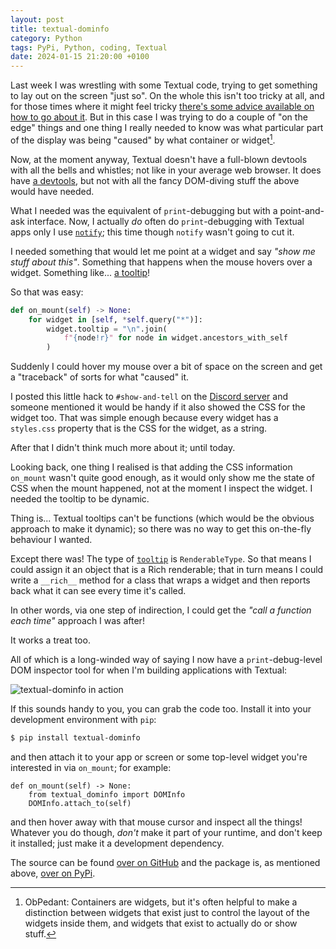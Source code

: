 ```yaml
---
layout: post
title: textual-dominfo
category: Python
tags: PyPi, Python, coding, Textual
date: 2024-01-15 21:20:00 +0100
---
```


Last week I was wrestling with some Textual code, trying to get something to
lay out on the screen "just so". On the whole this isn't too tricky at all,
and for those times where it might feel tricky [there's some advice
available on how to go about
it](https://textual.textualize.io/how-to/design-a-layout/). But in this case
I was trying to do a couple of "on the edge" things and one thing I really
needed to know was what particular part of the display was being "caused" by
what container or widget[^1].

Now, at the moment anyway, Textual doesn't have a full-blown devtools with
all the bells and whistles; not like in your average web browser. It does
have [a devtools](https://textual.textualize.io/guide/devtools/), but not
with all the fancy DOM-diving stuff the above would have needed.

What I needed was the equivalent of `print`-debugging but with a
point-and-ask interface. Now, I actually *do* often do `print`-debugging
with Textual apps only I use
[`notify`](https://textual.textualize.io/api/app/#textual.app.App.notify);
this time though `notify` wasn't going to cut it.

I needed something that would let me point at a widget and say *"show me
stuff about this"*. Something that happens when the mouse hovers over a
widget. Something like... [a
tooltip](https://textual.textualize.io/guide/widgets/#tooltips)!

So that was easy:

```python
def on_mount(self) -> None:
    for widget in [self, *self.query("*")]:
        widget.tooltip = "\n".join(
            f"{node!r}" for node in widget.ancestors_with_self
        )
```

Suddenly I could hover my mouse over a bit of space on the screen and get a
"traceback" of sorts for what "caused" it.

I posted this little hack to `#show-and-tell` on the [Discord
server](https://discord.gg/Enf6Z3qhVr) and someone mentioned it would be
handy if it also showed the CSS for the widget too. That was simple enough
because every widget has a `styles.css` property that is the CSS for the
widget, as a string.

After that I didn't think much more about it; until today.

Looking back, one thing I realised is that adding the CSS information
`on_mount` wasn't quite good enough, as it would only show me the state of
CSS when the mount happened, not at the moment I inspect the widget. I
needed the tooltip to be dynamic.

Thing is... Textual tooltips can't be functions (which would be the obvious
approach to make it dynamic); so there was no way to get this on-the-fly
behaviour I wanted.

Except there was! The type of
[`tooltip`](https://textual.textualize.io/api/widget/#textual.widget.Widget.tooltip)
is `RenderableType`. So that means I could assign it an object that is a
Rich renderable; that in turn means I could write a `__rich__` method for a
class that wraps a widget and then reports back what it can see every time
it's called.

In other words, via one step of indirection, I could get the *"call a
function each time"* approach I was after!

It works a treat too.

All of which is a long-winded way of saying I now have a `print`-debug-level
DOM inspector tool for when I'm building applications with Textual:

![textual-dominfo in action](/attachments/2024/01/15/textual-dominfo.png#centre)

If this sounds handy to you, you can grab the code too. Install it into your
development environment with `pip`:

```sh
$ pip install textual-dominfo
```

and then attach it to your app or screen or some top-level widget you're
interested in via `on_mount`; for example:

```
def on_mount(self) -> None:
    from textual_dominfo import DOMInfo
    DOMInfo.attach_to(self)
```

and then hover away with that mouse cursor and inspect all the things!
Whatever you do though, *don't* make it part of your runtime, and don't keep
it installed; just make it a development dependency.

The source can be found [over on
GitHub](https://github.com/davep/textual-dominfo) and the package is, as
mentioned above, [over on PyPi](https://github.com/davep/textual-dominfo).

[^1]: ObPedant: Containers are widgets, but it's often helpful to make a
    distinction between widgets that exist just to control the layout of the
    widgets inside them, and widgets that exist to actually do or show
    stuff.

[//]: # (2024-01-15-textual-dominfo.md ends here)
